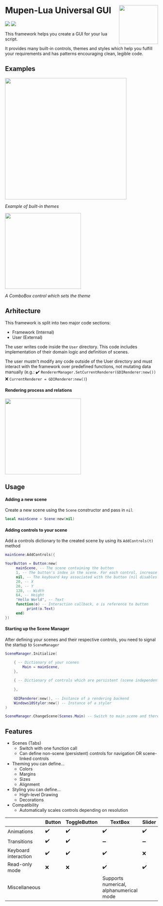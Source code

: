 # Mupen-Lua Universal GUI <img src="https://user-images.githubusercontent.com/48759429/182023742-7e2eebad-ccd2-4be8-8c81-6b4a14bf1164.png" height="128" align="right"/>

<img src="https://img.shields.io/badge/Status-Work%20In%20Progress-yellow"/> <img src="https://img.shields.io/github/last-commit/Aurumaker72/mupenluaUniversalGUI"/>

This framework helps you create a GUI for your lua script.

It provides many built-in controls, themes and styles which help you fulfill your requirements and has patterns encouraging clean, legible code.

## Examples

<img src="https://user-images.githubusercontent.com/48759429/182022523-58ddb46f-7c66-43f7-aa3e-870c31085aaf.png" height="400"/>

*Example of built-in themes*

<img src="https://user-images.githubusercontent.com/48759429/181444977-cd5cedc0-06f2-4910-b32d-f7a7351ee6dd.gif" width="250"/>

*A ComboBox control which sets the theme*


## Arhitecture
This framework is split into two major code sections:
- Framework (Internal)
- User (External)

The user writes code inside the `User` directory. This code includes implementation of their domain logic and definition of scenes.

The user mustn't modify any code outside of the User directory and must interact with the framework over predefined functions, not mutating data manually (e.g.:
✔️ ```RendererManager.SetCurrentRenderer(GDIRenderer:new())```
❌ ```CurrentRenderer = GDIRenderer:new()```)

#### Rendering process and relations
<img src="https://user-images.githubusercontent.com/48759429/181934425-5747c7bd-8eb5-4975-bc91-e939d6dd1ceb.png" width="250"/>

## Usage


#### Adding a new scene
Create a new scene using the `Scene` constructor and pass in `nil`
```lua
local mainScene = Scene:new(nil)
```

#### Adding controls to your scene
Add a controls dictionary to the created scene by using its `AddControls(t)` method
```lua
mainScene:AddControls({

YourButton = Button:new(
     mainScene, -- The scene containing the button
     1, -- The button's index in the scene. For each control, increase it by 1 heading downwards
     nil, -- The keyboard key associated with the button (nil disables keyboard interaction)
     20, -- X 
     20, -- Y
     128, -- Width
     64, -- Height
     "Hello World", -- Text 
     function(o) -- Interaction callback, o is reference to button
          print(o.Text)
     end)
})
```

#### Starting up the Scene Manager
After defining your scenes and their respective controls, you need to signal the startup to `SceneManager` 
```lua
SceneManager.Initialize(

    { -- Dictionary of your scenes
        Main = mainScene,
    },
    
    { -- Dictionary of controls which are persistent (scene independent)
    
    },
    
    GDIRenderer:new(), -- Instance of a rendering backend
    Windows10Styler:new() -- Instance of a styler
)

SceneManager.ChangeScene(Scenes.Main) -- Switch to main scene and thereby signal start to SceneManager. You're done!

```

## Features
- Scenes (Tabs)
  - Switch with one function call
  - Can define non-scene (persistent) controls for navigation OR scene-linked controls
- Theming
  you can define... 
  - Colors
  - Margins
  - Sizes
  - Alignment
- Styling
  you can define...
  - High-level Drawing
  - Decorations
- Compatibility
  - Automatically scales controls depending on resolution

|                      | Button | ToggleButton | TextBox                                 | Slider | Joystick                       | ComboBox | CarrouselButton |
|----------------------|--------|--------------|-----------------------------------------|--------|--------------------------------|----------|-----------------|
| Animations           | ✔️      | ✔️            | ✔️                                       | ✔️      | ✔️                              | ✔️        | ✔️               |
| Transitions          | ✔️      | ✔️            | ➖                                       | ➖      | ✔️                              | ✔️        | ❌               |
| Keyboard interaction | ✔️      | ✔️            | ✔️                                       | ❌      | ❌                              | ✔️        | ✔️               |
| Read-only mode       | ❌      | ❌            | ✔️                                       | ✔️      | ✔️                              | ❌        | ❌               |
| Miscellaneous        |        |              | Supports numerical, alphanumerical mode |        | Configurable magnitude ellipse |          |                 |



